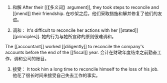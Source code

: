 1. 和解
After their [[【多义词】argument]], they took steps to reconcile and [[mend]] their friendship.
在吵架之后，他们采取措施和解并修复了他们的友谊。

2. 调和：
It's difficult to reconcile her actions with her [[stated]] [[principles]].
她的行为与她所宣称的原则很难调和。

The [[accountant]] worked [[diligently]] to reconcile the company's accounts before the end of the [[fiscal]] year.
会计在财政年度结束之前勤奋工作，调和公司的账目。


3. 接受：
It took him a long time to reconcile himself to the loss of his job.
他花了很长时间来接受自己失去工作的事实。

